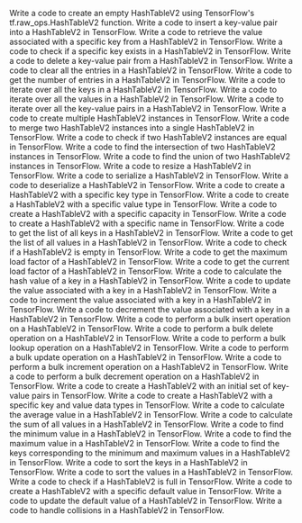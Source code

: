 Write a code to create an empty HashTableV2 using TensorFlow's tf.raw_ops.HashTableV2 function.
Write a code to insert a key-value pair into a HashTableV2 in TensorFlow.
Write a code to retrieve the value associated with a specific key from a HashTableV2 in TensorFlow.
Write a code to check if a specific key exists in a HashTableV2 in TensorFlow.
Write a code to delete a key-value pair from a HashTableV2 in TensorFlow.
Write a code to clear all the entries in a HashTableV2 in TensorFlow.
Write a code to get the number of entries in a HashTableV2 in TensorFlow.
Write a code to iterate over all the keys in a HashTableV2 in TensorFlow.
Write a code to iterate over all the values in a HashTableV2 in TensorFlow.
Write a code to iterate over all the key-value pairs in a HashTableV2 in TensorFlow.
Write a code to create multiple HashTableV2 instances in TensorFlow.
Write a code to merge two HashTableV2 instances into a single HashTableV2 in TensorFlow.
Write a code to check if two HashTableV2 instances are equal in TensorFlow.
Write a code to find the intersection of two HashTableV2 instances in TensorFlow.
Write a code to find the union of two HashTableV2 instances in TensorFlow.
Write a code to resize a HashTableV2 in TensorFlow.
Write a code to serialize a HashTableV2 in TensorFlow.
Write a code to deserialize a HashTableV2 in TensorFlow.
Write a code to create a HashTableV2 with a specific key type in TensorFlow.
Write a code to create a HashTableV2 with a specific value type in TensorFlow.
Write a code to create a HashTableV2 with a specific capacity in TensorFlow.
Write a code to create a HashTableV2 with a specific name in TensorFlow.
Write a code to get the list of all keys in a HashTableV2 in TensorFlow.
Write a code to get the list of all values in a HashTableV2 in TensorFlow.
Write a code to check if a HashTableV2 is empty in TensorFlow.
Write a code to get the maximum load factor of a HashTableV2 in TensorFlow.
Write a code to get the current load factor of a HashTableV2 in TensorFlow.
Write a code to calculate the hash value of a key in a HashTableV2 in TensorFlow.
Write a code to update the value associated with a key in a HashTableV2 in TensorFlow.
Write a code to increment the value associated with a key in a HashTableV2 in TensorFlow.
Write a code to decrement the value associated with a key in a HashTableV2 in TensorFlow.
Write a code to perform a bulk insert operation on a HashTableV2 in TensorFlow.
Write a code to perform a bulk delete operation on a HashTableV2 in TensorFlow.
Write a code to perform a bulk lookup operation on a HashTableV2 in TensorFlow.
Write a code to perform a bulk update operation on a HashTableV2 in TensorFlow.
Write a code to perform a bulk increment operation on a HashTableV2 in TensorFlow.
Write a code to perform a bulk decrement operation on a HashTableV2 in TensorFlow.
Write a code to create a HashTableV2 with an initial set of key-value pairs in TensorFlow.
Write a code to create a HashTableV2 with a specific key and value data types in TensorFlow.
Write a code to calculate the average value in a HashTableV2 in TensorFlow.
Write a code to calculate the sum of all values in a HashTableV2 in TensorFlow.
Write a code to find the minimum value in a HashTableV2 in TensorFlow.
Write a code to find the maximum value in a HashTableV2 in TensorFlow.
Write a code to find the keys corresponding to the minimum and maximum values in a HashTableV2 in TensorFlow.
Write a code to sort the keys in a HashTableV2 in TensorFlow.
Write a code to sort the values in a HashTableV2 in TensorFlow.
Write a code to check if a HashTableV2 is full in TensorFlow.
Write a code to create a HashTableV2 with a specific default value in TensorFlow.
Write a code to update the default value of a HashTableV2 in TensorFlow.
Write a code to handle collisions in a HashTableV2 in TensorFlow.